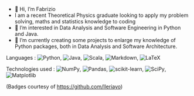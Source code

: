 - 👋 Hi, I’m Fabrizio
- I am a recent Theoretical Physics graduate looking to apply my problem solving, maths and statistics knowledge to coding
- 👀 I’m interested in Data Analysis and Software Engineering in Python and Java.
- 🌱 I’m currently creating some projects to enlarge my knowledge of Python packages, both in Data Analysis and Software Architecture.

Languages : ![Python](https://img.shields.io/badge/python-3670A0?style=for-the-badge&logo=python&logoColor=ffdd54), ![Java](https://img.shields.io/badge/java-%23ED8B00.svg?style=for-the-badge&logo=java&logoColor=white), ![Scala](https://img.shields.io/badge/scala-%23DC322F.svg?style=for-the-badge&logo=scala&logoColor=white), ![Markdown](https://img.shields.io/badge/markdown-%23000000.svg?style=for-the-badge&logo=markdown&logoColor=white), ![LaTeX](https://img.shields.io/badge/latex-%23008080.svg?style=for-the-badge&logo=latex&logoColor=white)

Technologies used : ![NumPy](https://img.shields.io/badge/numpy-%23013243.svg?style=for-the-badge&logo=numpy&logoColor=white), ![Pandas](https://img.shields.io/badge/pandas-%23150458.svg?style=for-the-badge&logo=pandas&logoColor=white), ![scikit-learn](https://img.shields.io/badge/scikit--learn-%23F7931E.svg?style=for-the-badge&logo=scikit-learn&logoColor=white), 	![SciPy](https://img.shields.io/badge/SciPy-%230C55A5.svg?style=for-the-badge&logo=scipy&logoColor=%white), ![Matplotlib](https://img.shields.io/badge/Matplotlib-%23#ffffff.svg?style=for-the-badge&logo=Matplotlib&logoColor=white)

(Badges courtesy of https://github.com/Ileriayo)

<!---
Blue00FF/Blue00FF is a ✨ special ✨ repository because its `README.md` (this file) appears on your GitHub profile.
You can click the Preview link to take a look at your changes.
--->

